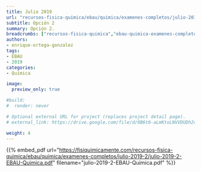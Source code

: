 ```yaml
---
title: Julio 2019
url: "recursos-fisica-quimica/ebau/quimica/examenes-completos/julio-2019-2"
subtitle: Opción 2
summary: Opción 2.
breadcrumbs: ["recursos-fisica-quimica","ebau-quimica-examenes-completos"]
authors:
- enrique-ortega-gonzalez
tags:
- EBAU
- 2019
categories:
- Química

image:
  preview_only: true

#build:
#  render: never

# Optional external URL for project (replaces project detail page).
# external_link: https://drive.google.com/file/d/0B6t6-aLmKtoLNVVDUDh2c21IWEk/view

weight: 4
---
```


{{% embed_pdf url="https://fisiquimicamente.com/recursos-fisica-quimica/ebau/quimica/examenes-completos/julio-2019-2/julio-2019-2-EBAU-Quimica.pdf" filename="julio-2019-2-EBAU-Quimica.pdf" %}}